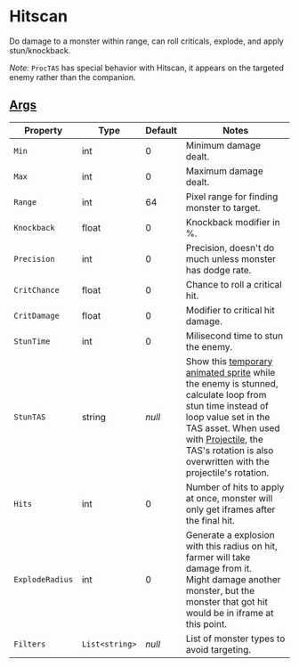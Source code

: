 # Hitscan

Do damage to a monster within range, can roll criticals, explode, and apply stun/knockback.

_Note:_ `ProcTAS` has special behavior with Hitscan, it appears on the targeted enemy rather than the companion.

## [Args](~/api/TrinketTinker.Models.AbilityArgs.DamageArgs.yml)

| Property | Type | Default | Notes |
| -------- | ---- | ------- | ----- |
| `Min` | int | 0 | Minimum damage dealt. |
| `Max` | int | 0 | Maximum damage dealt. |
| `Range` | int | 64 | Pixel range for finding monster to target. |
| `Knockback` | float | 0 | Knockback modifier in %. |
| `Precision` | int | 0 | Precision, doesn't do much unless monster has dodge rate. |
| `CritChance` | float | 0 | Chance to roll a critical hit. |
| `CritDamage` | float | 0 | Modifier to critical hit damage. |
| `StunTime` | int | 0 | Milisecond time to stun the enemy. |
| `StunTAS` | string | _null_ | Show this [temporary animated sprite](6-Temporary%20Animated%20Sprite.md) while the enemy is stunned, calculate loop from stun time instead of loop value set in the TAS asset. When used with [Projectile](4.z.005-Projectile.md), the TAS's rotation is also overwritten with the projectile's rotation. |
| `Hits` | int | 0 | Number of hits to apply at once, monster will only get iframes after the final hit. |
| `ExplodeRadius` | int | 0 | Generate a explosion with this radius on hit, farmer will take damage from it.<br>Might damage another monster, but the monster that got hit would be in iframe at this point. |
| `Filters` | `List<string>` | _null_ | List of monster types to avoid targeting. |
